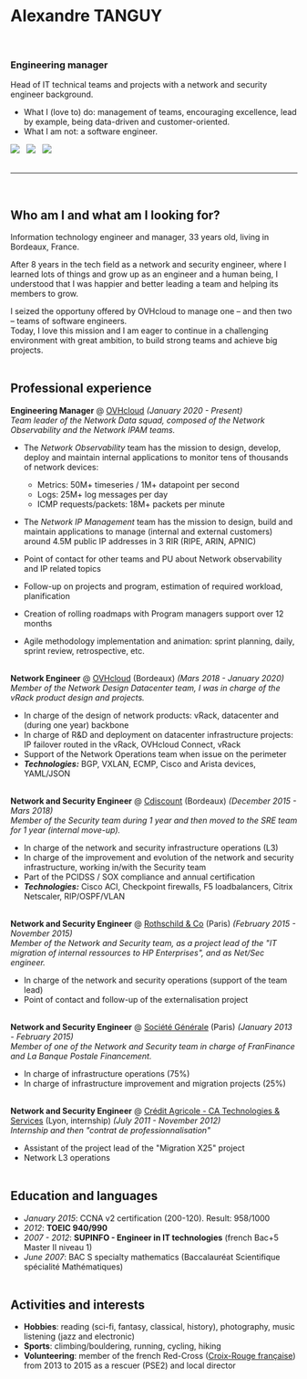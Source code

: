 # Alexandre TANGUY
<br >

### Engineering manager

Head of IT technical teams and projects with a network and security engineer background.<br>
- What I (love to) do: management of teams, encouraging excellence, lead by example, being data-driven and customer-oriented.<br>
- What I am not: a software engineer.<br >

[![](https://img.shields.io/badge/PDF-267CB9?style=for-the-badge&logo=docusign)](https://github.com/hikatanguy/cv/raw/main/out/cv_alexandre_tanguy.pdf) &nbsp; [![](https://img.shields.io/badge/Email-267CB9?style=for-the-badge&logo=maildotru)](mailto:alexandre@tanguy.pro) &nbsp; [![](https://img.shields.io/badge/LinkedIn-267CB9?style=for-the-badge&logo=linkedin)](https://www.linkedin.com/in/alexandretanguy/) <br><br>

---

<br>

## Who am I and what am I looking for?
Information technology engineer and manager, 33 years old, living in Bordeaux, France.

After 8 years in the tech field as a network and security engineer, where I learned lots of things and grow up as an engineer and a human being, I understood that I was happier and better leading a team and helping its members to grow. 

I seized the opportuny offered by OVHcloud to manage one – and then two – teams of software engineers.<br>
Today, I love this mission and I am eager to continue in a challenging environment with great ambition, to build strong teams and achieve big projects. 
<br><br>

## Professional experience
**Engineering Manager** @ [OVHcloud](https://www.ovhcloud.com) _(January 2020 - Present)_ <br>
*Team leader of the Network Data squad, composed of the Network Observability and the Network IPAM teams.*

  - The *Network Observability* team has the mission to design, develop, deploy and maintain internal applications to monitor tens of thousands of network devices: 
    - Metrics: 50M+ timeseries / 1M+ datapoint per second
    - Logs: 25M+ log messages per day
    - ICMP requests/packets: 18M+ packets per minute
  - The *Network IP Management* team has the mission to design, build and maintain applications to manage (internal and external customers) around 4.5M public IP addresses in 3 RIR (RIPE, ARIN, APNIC) 

  - Point of contact for other teams and PU about Network observability and IP related topics
  - Follow-up on projects and program, estimation of required workload, planification
  - Creation of rolling roadmaps with Program managers support over 12 months
  - Agile methodology implementation and animation: sprint planning, daily, sprint review, retrospective, etc.
<br><br>

**Network Engineer** @ [OVHcloud](https://www.ovhcloud.com) (Bordeaux) _(Mars 2018 - January 2020)_ <br>
*Member of the Network Design Datacenter team, I was in charge of the vRack product design and projects.*

  - In charge of the design of network products: vRack, datacenter and (during one year) backbone
  - In charge of R&D and deployment on datacenter infrastructure projects: IP failover routed in the vRack, OVHcloud Connect, vRack
  - Support of the Network Operations team when issue on the perimeter
  - **_Technologies:_** BGP, VXLAN, ECMP, Cisco and Arista devices, YAML/JSON
<br><br>

**Network and Security Engineer** @ [Cdiscount](https://www.cdiscount.com) (Bordeaux) _(December 2015 - Mars 2018)_ <br>
*Member of the Security team during 1 year and then moved to the SRE team for 1 year (internal move-up).*

  - In charge of the network and security infrastructure operations (L3)
  - In charge of the improvement and evolution of the network and security infrastructure, working in/with the Security team
  - Part of the PCIDSS / SOX compliance and annual certification
  - **_Technologies:_** Cisco ACI, Checkpoint firewalls, F5 loadbalancers, Citrix Netscaler, RIP/OSPF/VLAN
<br><br>

**Network and Security Engineer** @ [Rothschild & Co](https://www.rothschildandco.com/) (Paris) _(February 2015 - November 2015)_ <br>
*Member of the Network and Security team, as a project lead of the "IT migration of internal ressources to HP Enterprises", and as Net/Sec engineer.*

  - In charge of the network and security operations (support of the team lead)
  - Point of contact and follow-up of the externalisation project
<br><br>

**Network and Security Engineer** @ [Société Générale](https://www.societegenerale.com) (Paris) _(January 2013 - February 2015)_ <br>
*Member of one of the Network and Security team in charge of FranFinance and La Banque Postale Financement.*

  - In charge of infrastructure operations (75%)
  - In charge of infrastructure improvement and migration projects (25%)
<br><br>

**Network and Security Engineer** @ [Crédit Agricole - CA Technologies & Services](https://www.credit-agricole.com/marques-et-metiers/toutes-nos-marques/credit-agricole-technologies-et-services) (Lyon, internship) _(July 2011 - November 2012)_<br>
*Internship and then "contrat de professionnalisation"*

  - Assistant of the project lead of the "Migration X25" project
  - Network L3 operations
<br><br> 

## Education and languages
  - *January 2015*: CCNA v2 certification (200-120). Result: 958/1000
  - *2012*: **TOEIC 940/990**
  - *2007 - 2012*: **SUPINFO - Engineer in IT technologies** (french Bac+5 Master II niveau 1)
  - *June 2007*: BAC S specialty mathematics (Baccalauréat Scientifique spécialité Mathématiques)
<br><br>

## Activities and interests
  - **Hobbies**: reading (sci-fi, fantasy, classical, history), photography, music listening (jazz and electronic)
  - **Sports**: climbing/bouldering, running, cycling, hiking
  - **Volunteering**: member of the french Red-Cross ([Croix-Rouge française](https://www.croix-rouge.fr)) from 2013 to 2015 as a rescuer (PSE2) and local director 
<br><br>
